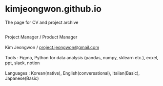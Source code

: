 # kimjeongwon.github.io
The page for CV and project archive

<br>Project Manager / Product Manager</br>
<br>Kim Jeongwon / project.jeongwon@gmail.com</br>
<br>Tools : Figma, Python for data analysis (pandas, numpy, sklearn etc.), ecxel, ppt, slack, notion</br>
<br>Languages : Korean(native), English(conversational), Italian(Basic), Japanese(Basic)</br>
